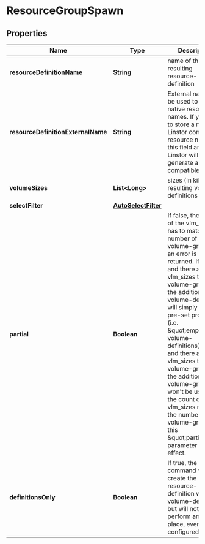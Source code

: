 # ResourceGroupSpawn

## Properties
Name | Type | Description | Notes
------------ | ------------- | ------------- | -------------
**resourceDefinitionName** | **String** | name of the resulting resource-definition |  [optional]
**resourceDefinitionExternalName** | **String** | External name can be used to have native resource names. If you need to store a non Linstor compatible resource name use this field and Linstor will generate a compatible name.  |  [optional]
**volumeSizes** | **List&lt;Long&gt;** | sizes (in kib) of the resulting volume-definitions |  [optional]
**selectFilter** | [**AutoSelectFilter**](AutoSelectFilter.md) |  |  [optional]
**partial** | **Boolean** | If false, the length of the vlm_sizes has to match the number of volume-groups or an error is returned.  If true and there are more vlm_sizes than volume-groups, the additional volume-definitions will simply have no pre-set properties (i.e. \&quot;empty\&quot; volume-definitions) If true and there are less vlm_sizes than volume-groups, the additional volume-groups won&#x27;t be used.  If the count of vlm_sizes matches the number of volume-groups, this \&quot;partial\&quot; parameter has no effect.  |  [optional]
**definitionsOnly** | **Boolean** | If true, the spawn command will only create the resource-definition with the volume-definitions but will not perform an auto-place, even if it is configured.  |  [optional]
